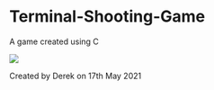# Terminal-Shooting-Game
A game created using C




![](game.gif)



Created by Derek on 17th May 2021
